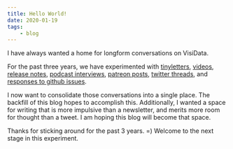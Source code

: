 ```yaml
---
title: Hello World!
date: 2020-01-19
tags:
    - blog
---
```


I have always wanted a home for longform conversations on VisiData.

For the past three years, we have experimented with [tinyletters](/blog/2018/tinyletter-16), [videos](/blog/2018/tinyletter-13), [release notes](/blog/2019/v1.5.2), [podcast interviews](/blog/2019/python-init), [patreon posts](https://www.patreon.com/saulpw), [twitter threads](https://twitter.com/VisiData/status/1112474267013120001), and [responses to github issues](https://github.com/saulpw/visidata/issues/275).

I now want to consolidate those conversations into a single place. The backfill of this blog hopes to accomplish this. Additionally, I wanted a space for writing that is more impulsive than a newsletter, and merits more room for thought than a tweet. I am hoping this blog will become that space.

Thanks for sticking around for the past 3 years. =) Welcome to the next stage in this experiment.

